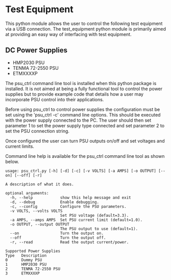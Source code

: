 # Test Equipment
This python module allows the user to control the following test equipment via a
USB connection. The test_equipment python module is primarily aimed at providing
an easy way of interfacing with test equipment.

## DC Power Supplies

- HMP2030 PSU
- TENMA 72-2550 PSU
- ETMXXXXP

The psu_ctrl command line tool is installed when this python package is installed.
It is not aimed at being a fully functional tool to control the power supplies but
to provide example code that details how a user may incorporate PSU control into 
their applications.

Before using psu_ctrl to control power supplies the configuration must be set using
the 'psu_ctrl -c' command line options. This should be executed with the power supply
connected to the PC. The user should then set parameter 1 to set the power supply 
type connected and set parameter 2 to set the PSU connection string. 

Once configured the user can turn PSU outputs on/off and set voltages and current 
limits.

Command line help is available for the psu_ctrl command line tool as shown below.

```
usage: psu_ctrl.py [-h] [-d] [-c] [-v VOLTS] [-a AMPS] [-o OUTPUT] [--on] [--off] [-r]

A description of what it does.

optional arguments:
  -h, --help            show this help message and exit
  -d, --debug           Enable debugging.
  -c, --config          Configure the PSU parameters.
  -v VOLTS, --volts VOLTS
                        Set PSU voltage (default=3.3).
  -a AMPS, --amps AMPS  Set PSU current limit (default=1.0).
  -o OUTPUT, --output OUTPUT
                        The PSU output to use (default=1).
  --on                  Turn the output on.
  --off                 Turn the output off.
  -r, --read            Read the output current/power.

Supported Power Supplies
Type   Description
0      Dummy PSU
1      HMP2030 PSU
2      TENMA 72-2550 PSU
3      ETMXXXXP
```
